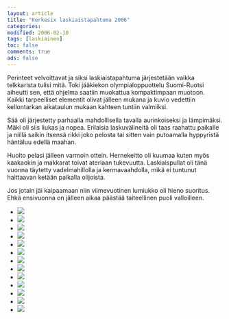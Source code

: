 ```yaml
--- 
layout: article 
title: "Kerkesix laskiaistapahtuma 2006" 
categories: 
modified: 2006-02-10 
tags: [laskiainen]
toc: false 
comments: true 
ads: false 
--- 
```


Perinteet velvoittavat ja siksi laskiaistapahtuma järjestetään vaikka
telkkarista tulisi mitä. Toki jääkiekon olympialoppuottelu Suomi-Ruotsi
aiheutti sen, että ohjelma saatiin muokattua kompaktimpaan muotoon.
Kaikki tarpeelliset elementit olivat jälleen mukana ja kuvio vedettiin
kellontarkan aikataulun mukaan kahteen tuntiin valmiiksi.

Sää oli järjestetty parhaalla mahdollisella tavalla aurinkoiseksi ja
lämpimäksi. Mäki oli siis liukas ja nopea. Erilaisia laskuvälineitä oli
taas raahattu paikalle ja niillä saikin itsensä rikki joko pelosta tai
sitten vain putoamalla hyppyristä häntäluu edellä maahan.

Huolto pelasi jälleen varmoin ottein. Hernekeitto oli kuumaa kuten myös
kaakaokin ja makkarat toivat ateriaan tukevuutta. Laskiaispullat oli
tänä vuonna täytetty vadelmahillolla ja kermavaahdolla, mikä ei tuntunut
haittaavan ketään paikalla olijoista.

Jos jotain jäi kaipaamaan niin viimevuotinen lumiukko oli hieno
suoritus. Ehkä ensivuonna on jälleen aikaa päästää taiteellinen puoli
valloilleen.

<div class="image-gallery">

-   [![](/Media/Default/ImageGalleries/laskiainen-2006/Thumbnails/luokittelematonlaskiainen2006_01b.jpg)](/Media/Default/ImageGalleries/laskiainen-2006/luokittelematonlaskiainen2006_01b.jpg)
-   [![](/Media/Default/ImageGalleries/laskiainen-2006/Thumbnails/luokittelematonlaskiainen2006_02b.jpg)](/Media/Default/ImageGalleries/laskiainen-2006/luokittelematonlaskiainen2006_02b.jpg)
-   [![](/Media/Default/ImageGalleries/laskiainen-2006/Thumbnails/luokittelematonlaskiainen2006_03b.jpg)](/Media/Default/ImageGalleries/laskiainen-2006/luokittelematonlaskiainen2006_03b.jpg)
-   [![](/Media/Default/ImageGalleries/laskiainen-2006/Thumbnails/luokittelematonlaskiainen2006_04b.jpg)](/Media/Default/ImageGalleries/laskiainen-2006/luokittelematonlaskiainen2006_04b.jpg)
-   [![](/Media/Default/ImageGalleries/laskiainen-2006/Thumbnails/luokittelematonlaskiainen2006_05b.jpg)](/Media/Default/ImageGalleries/laskiainen-2006/luokittelematonlaskiainen2006_05b.jpg)
-   [![](/Media/Default/ImageGalleries/laskiainen-2006/Thumbnails/luokittelematonlaskiainen2006_06b.jpg)](/Media/Default/ImageGalleries/laskiainen-2006/luokittelematonlaskiainen2006_06b.jpg)
-   [![](/Media/Default/ImageGalleries/laskiainen-2006/Thumbnails/luokittelematonlaskiainen2006_07b.jpg)](/Media/Default/ImageGalleries/laskiainen-2006/luokittelematonlaskiainen2006_07b.jpg)
-   [![](/Media/Default/ImageGalleries/laskiainen-2006/Thumbnails/luokittelematonlaskiainen2006_08b.jpg)](/Media/Default/ImageGalleries/laskiainen-2006/luokittelematonlaskiainen2006_08b.jpg)
-   [![](/Media/Default/ImageGalleries/laskiainen-2006/Thumbnails/luokittelematonlaskiainen2006_09b.jpg)](/Media/Default/ImageGalleries/laskiainen-2006/luokittelematonlaskiainen2006_09b.jpg)
-   [![](/Media/Default/ImageGalleries/laskiainen-2006/Thumbnails/luokittelematonlaskiainen2006_10b.jpg)](/Media/Default/ImageGalleries/laskiainen-2006/luokittelematonlaskiainen2006_10b.jpg)
-   [![](/Media/Default/ImageGalleries/laskiainen-2006/Thumbnails/luokittelematonlaskiainen2006_11b[1].jpg)](/Media/Default/ImageGalleries/laskiainen-2006/luokittelematonlaskiainen2006_11b[1].jpg)
-   [![](/Media/Default/ImageGalleries/laskiainen-2006/Thumbnails/luokittelematonlaskiainen2006_12b[1].jpg)](/Media/Default/ImageGalleries/laskiainen-2006/luokittelematonlaskiainen2006_12b[1].jpg)
-   [![](/Media/Default/ImageGalleries/laskiainen-2006/Thumbnails/luokittelematonlaskiainen2006_13b[1].jpg)](/Media/Default/ImageGalleries/laskiainen-2006/luokittelematonlaskiainen2006_13b[1].jpg)

</div>

